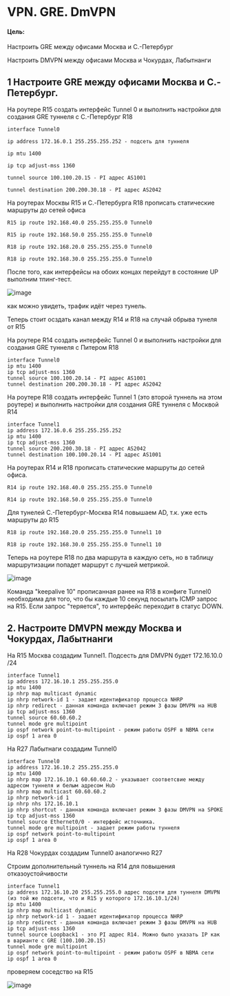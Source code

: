 # VPN. GRE. DmVPN

#### Цель:

Настроить GRE между офисами Москва и С.-Петербург

Настроить DMVPN между офисами Москва и Чокурдах, Лабытнанги


## 1  Настроите GRE между офисами Москва и С.-Петербург.

На роутере R15 создать интерфейс Tunnel 0 и выполнить настройки для создания GRE туннеля с С.-Петербург R18

    interface Tunnel0
  
    ip address 172.16.0.1 255.255.255.252 - подсеть для туннеля
  
    ip mtu 1400
  
    ip tcp adjust-mss 1360
  
    tunnel source 100.100.20.15 - PI адрес AS1001
  
    tunnel destination 200.200.30.18 - PI адрес AS2042

На роутерах Москвы R15 и C.-Петербурга R18 прописать статические маршруты до сетей офиса

    R15 ip route 192.168.40.0 255.255.255.0 Tunnel0
  
    R15 ip route 192.168.50.0 255.255.255.0 Tunnel0

    R18 ip route 192.168.20.0 255.255.255.0 Tunnel0
  
    R18 ip route 192.168.30.0 255.255.255.0 Tunnel0

После того, как интерфейсы на обоих концах перейдут в состояние UP выполним тпинг-тест.

![image](https://github.com/user-attachments/assets/7e229170-aa2b-4447-b530-9dfde66530ea)

как можно увидеть, трафик идёт через тунель.

Теперь стоит осздать канал между R14 и R18 на случай обрыва тунеля от R15

На роутере R14 создать интерфейс Tunnel 0 и выполнить настройки для создания GRE туннеля с Питером R18

    interface Tunnel0
    ip mtu 1400
    ip tcp adjust-mss 1360
    tunnel source 100.100.20.14 - PI адрес AS1001
    tunnel destination 200.200.30.18 - PI адрес AS2042

На роутере R18 создать интерфейс Tunnel 1 (это второй туннель на этом роутере) и выполнить настройки для создания GRE туннеля с Москвой R14

    interface Tunnel1
    ip address 172.16.0.6 255.255.255.252
    ip mtu 1400
    ip tcp adjust-mss 1360
    tunnel source 200.200.30.18 - PI адрес AS2042 
    tunnel destination 100.100.20.14 - PI адрес AS1001 

На роутерах R14 и R18 прописать статические маршруты до сетей офиса.

    R14 ip route 192.168.40.0 255.255.255.0 Tunnel0
    
    R14 ip route 192.168.50.0 255.255.255.0 Tunnel0

Для тунелей С.-Петербург-Москва R14 повышаем AD, т.к. уже есть маршруты до R15

    R18 ip route 192.168.20.0 255.255.255.0 Tunnel1 10

    R18 ip route 192.168.30.0 255.255.255.0 Tunnel1 10

Теперь на роутере R18 по два маршрута в каждую сеть, но в таблицу маршрутизации попадет маршрут с лучшей метрикой.

![image](https://github.com/user-attachments/assets/67c5da8e-d5d4-4d55-8ba1-7bd20229d591)

Команда "keepalive 10" прописанная ранее на R18 в конфиге Tunnel0 необходима для того, что бы каждые 10 секунд посылать ICMP запрос на R15. Если запрос "теряется", то интерфейс переходит в статус DOWN.


## 2. Настроите DMVPN между Москва и Чокурдах, Лабытнанги

На R15 Москва создадим Tunnel1. Подсесть для DMVPN будет 172.16.10.0 /24

    interface Tunnel1
    ip address 172.16.10.1 255.255.255.0 
    ip mtu 1400
    ip nhrp map multicast dynamic
    ip nhrp network-id 1 - задает идентификатор процесса NHRP
    ip nhrp redirect - данная команда включает режим 3 фазы DMVPN на HUB
    ip tcp adjust-mss 1360
    tunnel source 60.60.60.2
    tunnel mode gre multipoint
    ip ospf network point-to-multipoint - режим работы OSPF в NBMA сети
    ip ospf 1 area 0

На R27 Лабытнаги создадим Tunnel0

    interface Tunnel0
    ip address 172.16.10.2 255.255.255.0
    ip mtu 1400
    ip nhrp map 172.16.10.1 60.60.60.2 - указывает соответсвие между адресом туннеля и белым адресом Hub
    ip nhrp map multicast 60.60.60.2 
    ip nhrp network-id 1
    ip nhrp nhs 172.16.10.1
    ip nhrp shortcut - данная команда включает режим 3 фазы DMVPN на SPOKE
    ip tcp adjust-mss 1360
    tunnel source Ethernet0/0 - интерфейс источника. 
    tunnel mode gre multipoint - задает режим работы туннеля
    ip ospf network point-to-multipoint
    ip ospf 1 area 0

На R28 Чокурдах создадим Tunnel0 аналогично R27


Строим дополнительный туннель на R14 для повышения отказоустойчивости

    interface Tunnel1
    ip address 172.16.10.20 255.255.255.0 адрес подсети для туннеля DMVPN (из той же подсети, что и R15 у которого 172.16.10.1/24)
    ip mtu 1400
    ip nhrp map multicast dynamic
    ip nhrp network-id 1 - задает идентификатор процесса NHRP
    ip nhrp redirect - данная команда включает режим 3 фазы DMVPN на HUB
    ip tcp adjust-mss 1360
    tunnel source Loopback1 - это PI адрес R14. Можно было указать IP как в варианте с GRE (100.100.20.15)
    tunnel mode gre multipoint
    ip ospf network point-to-multipoint - режим работы OSPF в NBMA сети 
    ip ospf 1 area 0

проверяем соседство на R15

![image](https://github.com/user-attachments/assets/d9e0e6ff-f332-4697-8c6e-62101995335b)




